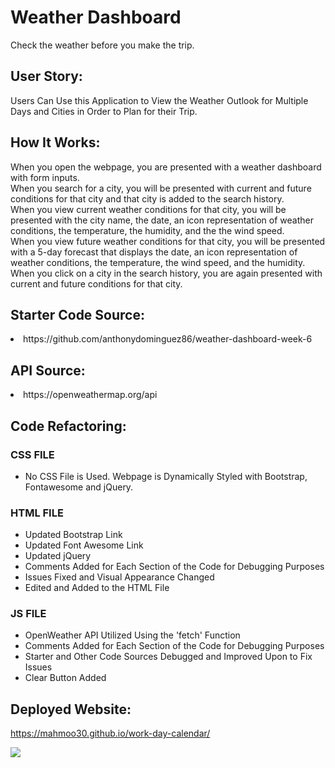 # Weather Dashboard
Check the weather before you make the trip.

## User Story:
Users Can Use this Application to View the Weather Outlook for Multiple Days and Cities in Order to Plan for their Trip.

## How It Works:
When you open the webpage, you are presented with a weather dashboard with form inputs. <br>
When you search for a city, you will be presented with current and future conditions for that city and that city is added to the search history. <br>
When you view current weather conditions for that city, you will be presented with the city name, the date, an icon representation of weather conditions, the temperature, the humidity, and the the wind speed. <br>
When you view future weather conditions for that city, you will be presented with a 5-day forecast that displays the date, an icon representation of weather conditions, the temperature, the wind speed, and the humidity. <br>
When you click on a city in the search history, you are again presented with current and future conditions for that city. <br>

## Starter Code Source:
<li> https://github.com/anthonydominguez86/weather-dashboard-week-6

## API Source:
<li> https://openweathermap.org/api

## Code Refactoring:
### CSS FILE 
- No CSS File is Used. Webpage is Dynamically Styled with Bootstrap, Fontawesome and jQuery.
### HTML FILE
- Updated Bootstrap Link
- Updated Font Awesome Link
- Updated jQuery
- Comments Added for Each Section of the Code for Debugging Purposes
- Issues Fixed and Visual Appearance Changed
- Edited and Added to the HTML File
### JS FILE
- OpenWeather API Utilized Using the 'fetch' Function
- Comments Added for Each Section of the Code for Debugging Purposes
- Starter and Other Code Sources Debugged and Improved Upon to Fix Issues
- Clear Button Added

## Deployed Website:
https://mahmoo30.github.io/work-day-calendar/
  
![](https://github.com/mahmoo30/weather-dashboard/blob/main/assets/images/webpage.gif)
